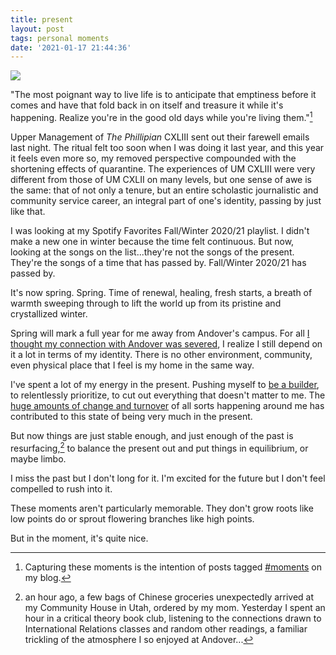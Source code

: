 ```yaml
---
title: present
layout: post
tags: personal moments
date: '2021-01-17 21:44:36'
---
```


![](/blog/2021-01/present.jpg)

"The most poignant way to live life is to anticipate that emptiness before it comes and have that fold back in on itself and treasure it while it's happening. Realize you're in the good old days while you're living them."[^moments]

Upper Management of *The Phillipian* CXLIII sent out their farewell emails last night. The ritual felt too soon when I was doing it last year, and this year it feels even more so, my removed perspective compounded with the shortening effects of quarantine. The experiences of UM CXLIII were very different from those of UM CXLII on many levels, but one sense of awe is the same: that of not only a tenure, but an entire scholastic journalistic and community service career, an integral part of one's identity, passing by just like that.

I was looking at my Spotify Favorites Fall/Winter 2020/21 playlist. I didn't make a new one in winter because the time felt continuous. But now, looking at the songs on the list...they're not the songs of the present. They're the songs of a time that has passed by. Fall/Winter 2020/21 has passed by.

It's now spring. Spring. Time of renewal, healing, fresh starts, a breath of warmth sweeping through to lift the world up from its pristine and crystallized winter.

Spring will mark a full year for me away from Andover's campus. For all [I thought my connection with Andover was severed](https://www.samsonzhang.com/2020/06/07/a-love-letter-to-the-non-library-andover-commencement-commentary.html), I realize I still depend on it a lot in terms of my identity. There is no other environment, community, even physical place that I feel is my home in the same way.

I've spent a lot of my energy in the present. Pushing myself to [be a builder](https://www.youtube.com/watch?v=0hZr6BvC1Z0), to relentlessly prioritize, to cut out everything that doesn't matter to me. The [huge amounts of change and turnover](https://preview.mailerlite.com/v1x0k0) of all sorts happening around me has contributed to this state of being very much in the present.

But now things are just stable enough, and just enough of the past is resurfacing,[^past] to balance the present out and put things in equilibrium, or maybe limbo.

I miss the past but I don't long for it. I'm excited for the future but I don't feel compelled to rush into it.

These moments aren't particularly memorable. They don't grow roots like low points do or sprout flowering branches like high points.

But in the moment, it's quite nice.

[^moments]: Capturing these moments is the intention of posts tagged [#moments](https://www.samsonzhang.com/blog/moments) on my blog.

[^past]: an hour ago, a few bags of Chinese groceries unexpectedly arrived at my Community House in Utah, ordered by my mom. Yesterday I spent an hour in a critical theory book club, listening to the connections drawn to International Relations classes and random other readings, a familiar trickling of the atmosphere I so enjoyed at Andover...